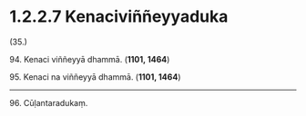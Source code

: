 

# 1.2.2.7 Kenaciviññeyyaduka





(35.)

94\. Kenaci viññeyyā dhammā. (**1101, 1464**)

95\. Kenaci na viññeyyā dhammā. (**1101, 1464**)

---

96\. Cūḷantaradukaṃ.





